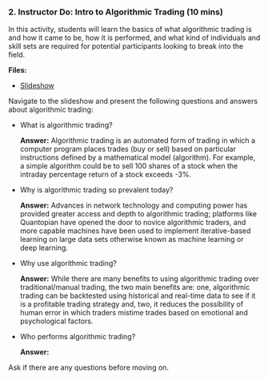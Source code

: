 ### 2. Instructor Do: Intro to Algorithmic Trading (10 mins)

In this activity, students will learn the basics of what algorithmic trading is and how it came to be, how it is performed, and what kind of individuals and skill sets are required for potential participants looking to break into the field.

**Files:**

* [Slideshow]()

Navigate to the slideshow and present the following questions and answers about algorithmic trading:

* What is algorithmic trading?

  **Answer:** Algorithmic trading is an automated form of trading in which a computer program places trades (buy or sell) based on particular instructions defined by a mathematical model (algorithm). For example, a simple algorithm could be to sell 100 shares of a stock when the intraday percentage return of a stock exceeds -3%.

* Why is algorithmic trading so prevalent today?

  **Answer:** Advances in network technology and computing power has provided greater access and depth to algorithmic trading; platforms like Quantopian have opened the door to novice algorithmic traders, and more capable machines have been used to implement iterative-based learning on large data sets otherwise known as machine learning or deep learning.

* Why use algorithmic trading?

  **Answer:** While there are many benefits to using algorithmic trading over traditional/manual trading, the two main benefits are: one, algorithmic trading can be backtested using historical and real-time data to see if it is a profitable trading strategy and, two, it reduces the possibility of human error in which traders mistime trades based on emotional and psychological factors.

* Who performs algorithmic trading?

  **Answer:**

Ask if there are any questions before moving on.

